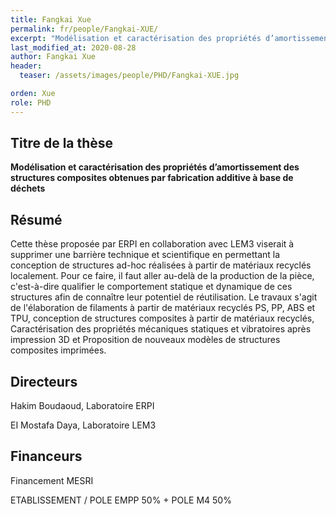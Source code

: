 ```yaml
---
title: Fangkai Xue
permalink: fr/people/Fangkai-XUE/
excerpt: "Modélisation et caractérisation des propriétés d’amortissement des structures composites obtenues par fabrication additive à base de déchets"
last_modified_at: 2020-08-28
author: Fangkai Xue
header:
  teaser: /assets/images/people/PHD/Fangkai-XUE.jpg

orden: Xue
role: PHD
---
```



## Titre de la thèse 

**Modélisation et caractérisation des propriétés d’amortissement des structures composites obtenues par fabrication additive à base de déchets**

## Résumé

Cette thèse proposée par ERPI en collaboration avec LEM3 viserait à supprimer une barrière technique et scientifique en permettant la conception de structures ad-hoc réalisées à partir de matériaux recyclés localement. Pour ce faire, il faut aller au-delà de la production de la pièce, c'est-à-dire qualifier le comportement statique et dynamique de ces structures afin de connaître leur potentiel de réutilisation. Le travaux s'agit de l'élaboration de filaments à partir de matériaux recyclés PS, PP, ABS et TPU, conception de structures composites à partir de matériaux recyclés, Caractérisation des propriétés mécaniques statiques et vibratoires après impression 3D et Proposition de nouveaux modèles de structures composites imprimées.


## Directeurs 

Hakim Boudaoud, Laboratoire ERPI  

EI Mostafa Daya, Laboratoire LEM3


## Financeurs

Financement MESRI  

ETABLISSEMENT / POLE EMPP 50% + POLE M4 50%
